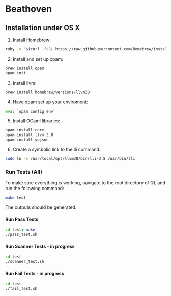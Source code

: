 # Beathoven

## Installation under OS X

1. Install Homebrew:
 ```bash
ruby -e "$(curl -fsSL https://raw.githubusercontent.com/Homebrew/install/master/install)"
```
2. Install and set up opam:
 ```bash
brew install opam
opam init
```
3. Install llvm:
 ```bash
brew install homebrew/versions/llvm38
```
4. Have opam set up your enviroment:
 ```bash
eval `opam config env`
```
5. Install OCaml libraries:
 ```bash
opam install core
opam install llvm.3.8
opam install yojson
```
6. Create a symbolic link to the lli command:
 ```bash
sudo ln -s /usr/local/opt/llvm38/bin/lli-3.8 /usr/bin/lli
```


### Run Tests (All)
To make sure everything is working, navigate to the root directory of QL and run the following command:
```bash
make test
```
The outputs should be generated.

#### Run Pass Tests
```bash
cd test; make
./pass_test.sh
```

#### Run Scanner Tests - in progress
```bash
cd test
./scanner_test.sh
```

#### Run Fail Tests - in progress
```bash
cd test
./fail_test.sh
```
